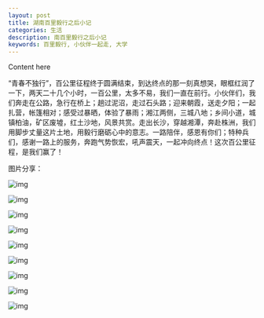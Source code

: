 ```yaml
---
layout: post
title: 湖南百里毅行之后小记
categories: 生活
description: 南百里毅行之后小记
keywords: 百里毅行, 小伙伴一起走, 大学
---
```


Content here

“青春不独行”，百公里征程终于圆满结束，到达终点的那一刻真想哭，眼框红润了一下，两天二十几个小时，一百公里，太多不易，我们一直在前行。小伙伴们，我们奔走在公路，急行在桥上；趟过泥沼，走过石头路；迎来朝霞，送走夕阳；一起扎营，帐篷相对；感受过暴晒，体验了暴雨；湘江两侧，三城八地；乡间小道，城镇柏油，矿区废墟，红土沙地，风景共赏。走出长沙，穿越湘潭，奔赴株洲，我们用脚步丈量这片土地，用毅行磨砺心中的意志。一路陪伴，感恩有你们；特种兵们，感谢一路上的服务，奔跑气势恢宏，吼声震天，一起冲向终点！这次百公里征程，是我们赢了！

图片分享：

![img](https://cdn.jsdelivr.net/gh/isanthree/blog-gallery/pic/20210520204837.jpg)

![img](https://cdn.jsdelivr.net/gh/isanthree/blog-gallery/pic/20210520204942.jpg)

![img](https://cdn.jsdelivr.net/gh/isanthree/blog-gallery/pic/20210520205007.jpg)

![img](https://cdn.jsdelivr.net/gh/isanthree/blog-gallery/pic/20210520205016.jpg)

![img](https://cdn.jsdelivr.net/gh/isanthree/blog-gallery/pic/20210520205028.jpg)

![img](https://cdn.jsdelivr.net/gh/isanthree/blog-gallery/pic/20210520205054.jpg)

![img](https://cdn.jsdelivr.net/gh/isanthree/blog-gallery/pic/20210520205119.jpg)

![img](https://cdn.jsdelivr.net/gh/isanthree/blog-gallery/pic/20210520205128.jpg)

![img](https://cdn.jsdelivr.net/gh/isanthree/blog-gallery/pic/20210520205139.jpg)

